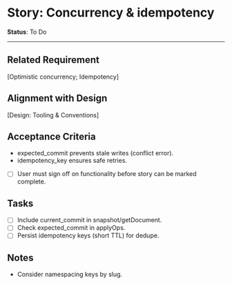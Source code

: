 # Story: Concurrency & idempotency

**Status**: To Do

---

## Related Requirement

[Optimistic concurrency; Idempotency]

## Alignment with Design

[Design: Tooling & Conventions]

## Acceptance Criteria

- expected_commit prevents stale writes (conflict error).
- idempotency_key ensures safe retries.
- [ ] User must sign off on functionality before story can be marked complete.

## Tasks

- [ ] Include current_commit in snapshot/getDocument.
- [ ] Check expected_commit in applyOps.
- [ ] Persist idempotency keys (short TTL) for dedupe.

## Notes

- Consider namespacing keys by slug.
